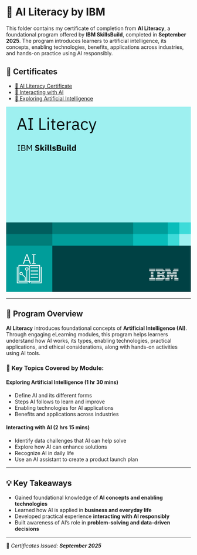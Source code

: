# 🚀 AI Literacy by IBM

This folder contains my certificate of completion from **AI Literacy**, a foundational program offered by **IBM SkillsBuild**, completed in **September 2025**. The program introduces learners to artificial intelligence, its concepts, enabling technologies, benefits, applications across industries, and hands-on practice using AI responsibly.

## 📜 Certificates

- [📄 AI Literacy Certificate](https://github.com/Hurairiam/certifications/blob/main/AI%20Literacy%20by%20IBM/Ai%20Literact%20Certificate.pdf)  
- [📄 Interacting with AI](https://github.com/Hurairiam/certifications/blob/main/AI%20Literacy%20by%20IBM/Interacting%20with%20AI%20Certificate.pdf)  
- [📄 Exploring Artificial Intelligence](https://github.com/Hurairiam/certifications/blob/main/Explore%20Emerging%20Tech%20by%20IBM/Exploring%20AI%20Certificate.pdf)  

![Badge](https://github.com/Hurairiam/certifications/blob/main/AI%20Literacy%20by%20IBM/Ai%20Literact%20Badge.png)

---

## 🧠 Program Overview

**AI Literacy** introduces foundational concepts of **Artificial Intelligence (AI)**. Through engaging eLearning modules, this program helps learners understand how AI works, its types, enabling technologies, practical applications, and ethical considerations, along with hands-on activities using AI tools.

### 📘 Key Topics Covered by Module:

#### Exploring Artificial Intelligence (1 hr 30 mins)
- Define AI and its different forms  
- Steps AI follows to learn and improve  
- Enabling technologies for AI applications  
- Benefits and applications across industries  

#### Interacting with AI (2 hrs 15 mins)
- Identify data challenges that AI can help solve  
- Explore how AI can enhance solutions  
- Recognize AI in daily life  
- Use an AI assistant to create a product launch plan  

---

## 💡 Key Takeaways
- Gained foundational knowledge of **AI concepts and enabling technologies**  
- Learned how AI is applied in **business and everyday life**  
- Developed practical experience **interacting with AI responsibly**  
- Built awareness of AI’s role in **problem-solving and data-driven decisions**  

---

📌 _Certificates Issued: **September 2025**_

